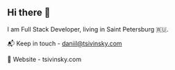 ## Hi there 👋


I am Full Stack Developer, living in Saint Petersburg :ru:.

:mailbox_with_mail: Keep in touch - daniil@tsivinsky.com

:rocket: Website - tsivinsky.com
